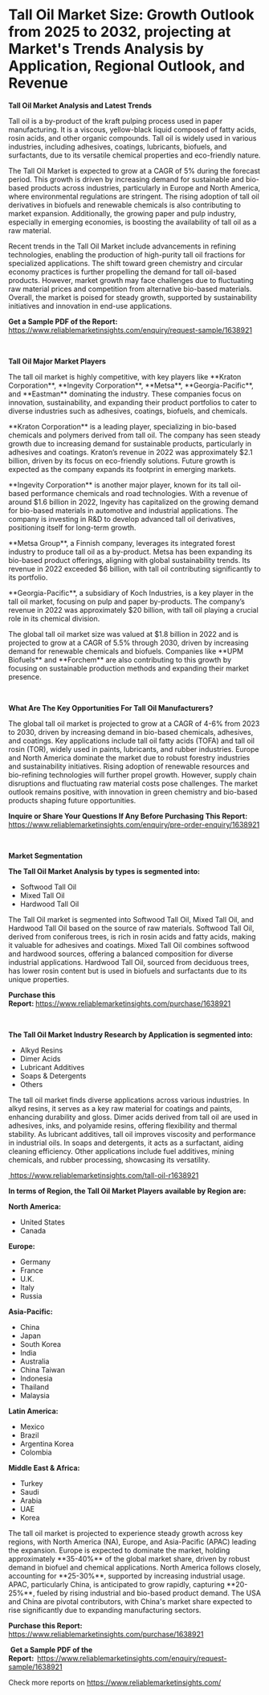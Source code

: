 <p><h1>Tall Oil Market Size: Growth Outlook from 2025 to 2032, projecting at Market's Trends Analysis by Application, Regional Outlook, and Revenue</h1></p><p><strong>Tall Oil Market Analysis and Latest Trends</strong></p>
<p><p>Tall oil is a by-product of the kraft pulping process used in paper manufacturing. It is a viscous, yellow-black liquid composed of fatty acids, rosin acids, and other organic compounds. Tall oil is widely used in various industries, including adhesives, coatings, lubricants, biofuels, and surfactants, due to its versatile chemical properties and eco-friendly nature.</p><p>The Tall Oil Market is expected to grow at a CAGR of 5% during the forecast period. This growth is driven by increasing demand for sustainable and bio-based products across industries, particularly in Europe and North America, where environmental regulations are stringent. The rising adoption of tall oil derivatives in biofuels and renewable chemicals is also contributing to market expansion. Additionally, the growing paper and pulp industry, especially in emerging economies, is boosting the availability of tall oil as a raw material.</p><p>Recent trends in the Tall Oil Market include advancements in refining technologies, enabling the production of high-purity tall oil fractions for specialized applications. The shift toward green chemistry and circular economy practices is further propelling the demand for tall oil-based products. However, market growth may face challenges due to fluctuating raw material prices and competition from alternative bio-based materials. Overall, the market is poised for steady growth, supported by sustainability initiatives and innovation in end-use applications.</p></p>
<p><strong>Get a Sample PDF of the Report:&nbsp;</strong> <a href="https://www.reliablemarketinsights.com/enquiry/request-sample/1638921?utm_campaign=2112&utm_medium=2&utm_source=Github&utm_content=ia&utm_term=25012025&utm_id=tall-oil">https://www.reliablemarketinsights.com/enquiry/request-sample/1638921</a></p>
<p>&nbsp;</p>
<p><strong>Tall Oil Major Market Players</strong></p>
<p><p>The tall oil market is highly competitive, with key players like **Kraton Corporation**, **Ingevity Corporation**, **Metsa**, **Georgia-Pacific**, and **Eastman** dominating the industry. These companies focus on innovation, sustainability, and expanding their product portfolios to cater to diverse industries such as adhesives, coatings, biofuels, and chemicals.</p><p>**Kraton Corporation** is a leading player, specializing in bio-based chemicals and polymers derived from tall oil. The company has seen steady growth due to increasing demand for sustainable products, particularly in adhesives and coatings. Kraton’s revenue in 2022 was approximately $2.1 billion, driven by its focus on eco-friendly solutions. Future growth is expected as the company expands its footprint in emerging markets.</p><p>**Ingevity Corporation** is another major player, known for its tall oil-based performance chemicals and road technologies. With a revenue of around $1.6 billion in 2022, Ingevity has capitalized on the growing demand for bio-based materials in automotive and industrial applications. The company is investing in R&D to develop advanced tall oil derivatives, positioning itself for long-term growth.</p><p>**Metsa Group**, a Finnish company, leverages its integrated forest industry to produce tall oil as a by-product. Metsa has been expanding its bio-based product offerings, aligning with global sustainability trends. Its revenue in 2022 exceeded $6 billion, with tall oil contributing significantly to its portfolio.</p><p>**Georgia-Pacific**, a subsidiary of Koch Industries, is a key player in the tall oil market, focusing on pulp and paper by-products. The company’s revenue in 2022 was approximately $20 billion, with tall oil playing a crucial role in its chemical division.</p><p>The global tall oil market size was valued at $1.8 billion in 2022 and is projected to grow at a CAGR of 5.5% through 2030, driven by increasing demand for renewable chemicals and biofuels. Companies like **UPM Biofuels** and **Forchem** are also contributing to this growth by focusing on sustainable production methods and expanding their market presence.</p></p>
<p>&nbsp;</p>
<p><strong>What Are The Key Opportunities For Tall Oil Manufacturers?</strong></p>
<p><p>The global tall oil market is projected to grow at a CAGR of 4-6% from 2023 to 2030, driven by increasing demand in bio-based chemicals, adhesives, and coatings. Key applications include tall oil fatty acids (TOFA) and tall oil rosin (TOR), widely used in paints, lubricants, and rubber industries. Europe and North America dominate the market due to robust forestry industries and sustainability initiatives. Rising adoption of renewable resources and bio-refining technologies will further propel growth. However, supply chain disruptions and fluctuating raw material costs pose challenges. The market outlook remains positive, with innovation in green chemistry and bio-based products shaping future opportunities.</p></p>
<p><strong>Inquire or Share Your Questions If Any Before Purchasing This Report:</strong> <a href="https://www.reliablemarketinsights.com/enquiry/pre-order-enquiry/1638921?utm_campaign=2112&utm_medium=2&utm_source=Github&utm_content=ia&utm_term=25012025&utm_id=tall-oil">https://www.reliablemarketinsights.com/enquiry/pre-order-enquiry/1638921</a></p>
<p>&nbsp;</p>
<p><strong>Market Segmentation</strong></p>
<p><strong>The Tall Oil Market Analysis by types is segmented into:</strong></p>
<p><ul><li>Softwood Tall Oil</li><li>Mixed Tall Oil</li><li>Hardwood Tall Oil</li></ul></p>
<p><p>The Tall Oil market is segmented into Softwood Tall Oil, Mixed Tall Oil, and Hardwood Tall Oil based on the source of raw materials. Softwood Tall Oil, derived from coniferous trees, is rich in rosin acids and fatty acids, making it valuable for adhesives and coatings. Mixed Tall Oil combines softwood and hardwood sources, offering a balanced composition for diverse industrial applications. Hardwood Tall Oil, sourced from deciduous trees, has lower rosin content but is used in biofuels and surfactants due to its unique properties.</p></p>
<p><strong>Purchase this Report:&nbsp;</strong><a href="https://www.reliablemarketinsights.com/purchase/1638921?utm_campaign=2112&utm_medium=2&utm_source=Github&utm_content=ia&utm_term=25012025&utm_id=tall-oil">https://www.reliablemarketinsights.com/purchase/1638921</a></p>
<p>&nbsp;</p>
<p><strong>The Tall Oil Market Industry Research by Application is segmented into:</strong></p>
<p><ul><li>Alkyd Resins</li><li>Dimer Acids</li><li>Lubricant Additives</li><li>Soaps & Detergents</li><li>Others</li></ul></p>
<p><p>The tall oil market finds diverse applications across various industries. In alkyd resins, it serves as a key raw material for coatings and paints, enhancing durability and gloss. Dimer acids derived from tall oil are used in adhesives, inks, and polyamide resins, offering flexibility and thermal stability. As lubricant additives, tall oil improves viscosity and performance in industrial oils. In soaps and detergents, it acts as a surfactant, aiding cleaning efficiency. Other applications include fuel additives, mining chemicals, and rubber processing, showcasing its versatility.</p></p>
<p><a href="https://www.reliablemarketinsights.com/tall-oil-r1638921?utm_campaign=2112&utm_medium=2&utm_source=Github&utm_content=ia&utm_term=25012025&utm_id=tall-oil">&nbsp;https://www.reliablemarketinsights.com/tall-oil-r1638921</a></p>
<p><strong>In terms of Region, the Tall Oil Market Players available by Region are:</strong></p>
<p>
    <p> <strong> North America: </strong>
        <ul>
            <li>United States</li>
            <li>Canada</li>
        </ul>
        </p> 
    <p> <strong> Europe: </strong>
        <ul>
            <li>Germany</li>
            <li>France</li>
            <li>U.K.</li>
            <li>Italy</li>
            <li>Russia</li>
        </ul>
        </p> 
    <p> <strong> Asia-Pacific: </strong>
        <ul>
            <li>China</li>
            <li>Japan</li>
            <li>South Korea</li>
            <li>India</li>
            <li>Australia</li>
            <li>China Taiwan</li>
            <li>Indonesia</li>
            <li>Thailand</li>
            <li>Malaysia</li>
        </ul>
        </p> 
    <p> <strong> Latin America: </strong>
        <ul>
            <li>Mexico</li>
            <li>Brazil</li>
            <li>Argentina Korea</li>
            <li>Colombia</li>
        </ul>
        </p> 
    <p> <strong> Middle East & Africa: </strong>
        <ul>
            <li>Turkey</li>
            <li>Saudi</li>
            <li>Arabia</li>
            <li>UAE</li>
            <li>Korea</li>
        </ul>
    </p>
    </p>
<p><p>The tall oil market is projected to experience steady growth across key regions, with North America (NA), Europe, and Asia-Pacific (APAC) leading the expansion. Europe is expected to dominate the market, holding approximately **35-40%** of the global market share, driven by robust demand in biofuel and chemical applications. North America follows closely, accounting for **25-30%**, supported by increasing industrial usage. APAC, particularly China, is anticipated to grow rapidly, capturing **20-25%**, fueled by rising industrial and bio-based product demand. The USA and China are pivotal contributors, with China's market share expected to rise significantly due to expanding manufacturing sectors.</p></p>
<p><strong>Purchase this Report: </strong><a href="https://www.reliablemarketinsights.com/purchase/1638921?utm_campaign=2112&utm_medium=2&utm_source=Github&utm_content=ia&utm_term=25012025&utm_id=tall-oil">https://www.reliablemarketinsights.com/purchase/1638921</a></p>
<p>&nbsp;<strong>Get a Sample PDF of the Report:&nbsp;&nbsp;</strong><a href="https://www.reliablemarketinsights.com/enquiry/request-sample/1638921?utm_campaign=2112&utm_medium=2&utm_source=Github&utm_content=ia&utm_term=25012025&utm_id=tall-oil">https://www.reliablemarketinsights.com/enquiry/request-sample/1638921</a></p>
<p><strong></strong></p>
<p>Check more reports on <a href="https://www.reliablemarketinsights.com/?utm_campaign=2112&utm_medium=2&utm_source=Github&utm_content=ia&utm_term=25012025&utm_id=tall-oil">https://www.reliablemarketinsights.com/</a></p>